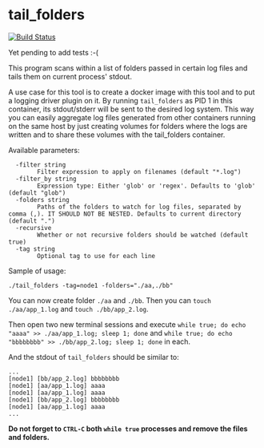 # tail_folders 

[![Build Status](https://travis-ci.org/oscar-martin/tail_folders.svg?branch=master)](https://travis-ci.org/oscar-martin/tail_folders)

Yet pending to add tests :-(

This program scans within a list of folders passed in certain log files and tails them on current process' stdout. 

A use case for this tool is to create a docker image with this tool and to put a logging driver plugin on it. By running `tail_folders` as PID 1 in this container, its stdout/stderr will be sent to the desired log system. This way you can easily aggregate log files generated from other containers running on the same host by just creating volumes for folders where the logs are written and to share these volumes with the tail_folders container.

Available parameters:

```
  -filter string
    	Filter expression to apply on filenames (default "*.log")
  -filter_by string
    	Expression type: Either 'glob' or 'regex'. Defaults to 'glob' (default "glob")
  -folders string
    	Paths of the folders to watch for log files, separated by comma (,). IT SHOULD NOT BE NESTED. Defaults to current directory (default ".")
  -recursive
    	Whether or not recursive folders should be watched (default true)
  -tag string
    	Optional tag to use for each line
```

Sample of usage:

```
./tail_folders -tag=node1 -folders="./aa,./bb"
```

You can now create folder `./aa` and `./bb`. Then you can `touch ./aa/app_1.log` and `touch ./bb/app_2.log`.

Then open two new terminal sessions and execute `while true; do echo "aaaa" >> ./aa/app_1.log; sleep 1; done` and `while true; do echo "bbbbbbbb" >> ./bb/app_2.log; sleep 1; done` in each.

And the stdout of `tail_folders` should be similar to:

```
...
[node1] [bb/app_2.log] bbbbbbbb
[node1] [aa/app_1.log] aaaa
[node1] [aa/app_1.log] aaaa
[node1] [bb/app_2.log] bbbbbbbb
[node1] [aa/app_1.log] aaaa
...
```

**Do not forget to `CTRL-C` both `while true` processes and remove the files and folders.**

